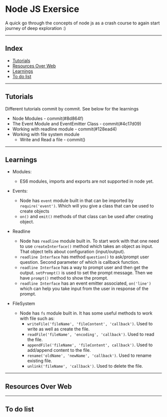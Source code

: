 # Node JS Exersice

A quick go through the concepts of node js as a crash course to again start journey of deep exploration :)
___

## Index

- [Tutorials](#tutorial)
- [Resources Over Web](#resources)
- [Learnings](#learnings)
- [To do list](#to-do)

___

## Tutorials<a name="tutorial"></a>

Different tutorials commit by commit. See below for the learnings

- Node Modules - commit(#8d864f)
- The Event Module and EventEmitter Class - commit(#4c17d09)
- Working with readline module - commit(#128ead4)
- Working with file system module
    - Write and Read a file - commit()
___

## Learnings<a name="learnings"></a>

- Modules:

    - ES6 modules, imports and exports are not supported in node yet.
- Events:
    - Node has `event` module built in that can be imported by `require('event')`. Which will you give a class that can be used to create objects
    - `on()` and `emit()` methods of that class can be used after creating object.
- Readline
    - Node has `readline` module built in. To start work with that one need to use `createInterface()` method which takes an object as input. That object tells about configuration (input/output).
    - `readline Interface` has method `question()` to ask/prompt user question. Second parameter of which is callback function.
    - `readline Interface` has a way to prompt user and then get the output. `setPrompt()` is used to set the prompt message. Then we have `prompt()` method to show the prompt.
    - `readline Interface` has an event emitter associated, `on('line')` which can help you take input from the user in response of the prompt.
- FileSystem
    - Node has `fs` module built in. It has some useful methods to work with file such as:
        - `writeFile('fileName', 'fileContent', 'callback')`. Used to write as well as create the file.
        - `readFile('fileName', 'encoding', 'callback')`. Used to read the file.
        - `appendFile('fileName', 'fileContent', callback')`. Used to add/append content to the file.
        - `rename('oldName', 'newName', 'callback')`. Used to rename existing file.
        - `unlink('fileName', 'callback')`. Used to delete the file.

___

## Resources Over Web<a name="resources"></a>

___

## To do list<a name="to-do"></a>
